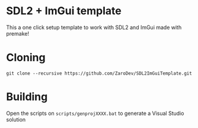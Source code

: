 # SDL2 + ImGui template

This a one click setup template to work with SDL2 and ImGui made with premake!

# Cloning

``git clone --recursive https://github.com/ZaroDev/SDL2ImGuiTemplate.git``

# Building

Open the scripts on ``scripts/genprojXXXX.bat`` to generate a Visual Studio solution
